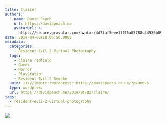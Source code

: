 ```yaml
---
title: Claire!
authors:
  - name: David Peach
    url: https://davidpeach.me
    avatarUrl: >-
      https://secure.gravatar.com/avatar/4d7faf5eee1f055a85788c44936b8995eaab6dfb004e7854ec747ccb272e91ee?s=96&d=mm&r=g
date: 2019-04-02T18:06:50.000Z
metadata:
  categories:
    - Resident Evil 2 Virtual Photography
  tags:
    - claire redfield
    - Games
    - Horror
    - PlayStation
    - Resident Evil 2 Remake
  uuid: 11ty/import::wordpress::https://davidpeach.co.uk/?p=36625
  type: wordpress
  url: https://davidpeach.me/2019/04/02/claire/
tags:
  - resident-evil-2-virtual-photography
---
```

[![](/assets/RESIDENT-EVIL-2_20190203205146-JTLhRwdr9EUu.jpg)](/assets/RESIDENT-EVIL-2_20190203205146-JTLhRwdr9EUu.jpg)